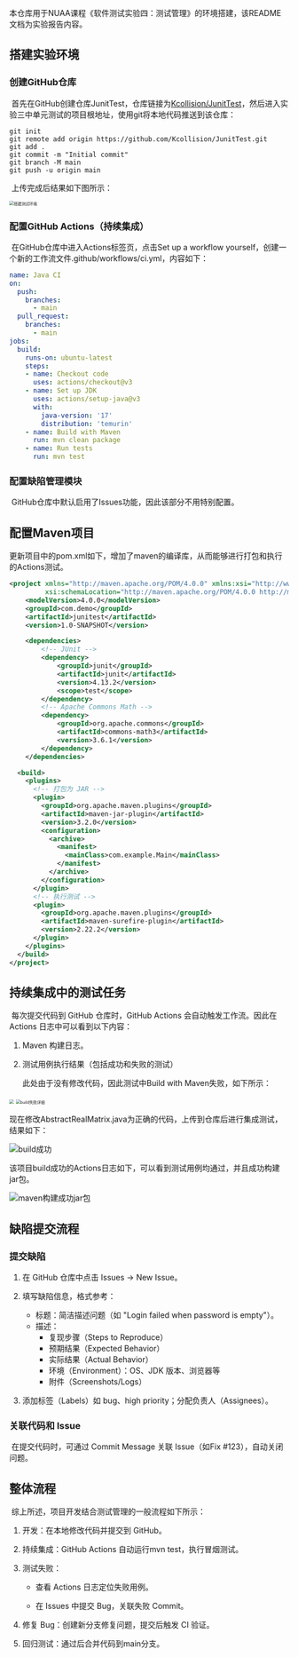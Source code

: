 本仓库用于NUAA课程《软件测试实验四：测试管理》的环境搭建，该README文档为实验报告内容。

## 搭建实验环境

### 创建GitHub仓库

​		首先在GitHub创建仓库JunitTest，仓库链接为[Kcollision/JunitTest](https://github.com/Kcollision/JunitTest)，然后进入实验三中单元测试的项目根地址，使用git将本地代码推送到该仓库：

```shell
git init
git remote add origin https://github.com/Kcollision/JunitTest.git
git add .
git commit -m "Initial commit"
git branch -M main
git push -u origin main
```

​		上传完成后结果如下图所示：

<img src="https://bu.dusays.com/2025/04/09/67f65830f31f6.png" alt="搭建测试环境" style="zoom:50%;" />

### 配置GitHub Actions（持续集成）

​		在GitHub仓库中进入Actions标签页，点击Set up a workflow yourself，创建一个新的工作流文件.github/workflows/ci.yml，内容如下：

```yaml
name: Java CI
on:
  push:
    branches:
      - main
  pull_request:
    branches:
      - main
jobs:
  build:
    runs-on: ubuntu-latest
    steps:
    - name: Checkout code
      uses: actions/checkout@v3
    - name: Set up JDK
      uses: actions/setup-java@v3
      with:
        java-version: '17'
        distribution: 'temurin'
    - name: Build with Maven
      run: mvn clean package
    - name: Run tests
      run: mvn test
```

### 配置缺陷管理模块

​		GitHub仓库中默认启用了Issues功能，因此该部分不用特别配置。

## 配置Maven项目

​		更新项目中的pom.xml如下，增加了maven的编译库，从而能够进行打包和执行的Actions测试。

```xml
<project xmlns="http://maven.apache.org/POM/4.0.0" xmlns:xsi="http://www.w3.org/2001/XMLSchema-instance"
         xsi:schemaLocation="http://maven.apache.org/POM/4.0.0 http://maven.apache.org/xsd/maven-4.0.0.xsd">
    <modelVersion>4.0.0</modelVersion>
    <groupId>com.demo</groupId>
    <artifactId>junitest</artifactId>
    <version>1.0-SNAPSHOT</version>

    <dependencies>
        <!-- JUnit -->
        <dependency>
            <groupId>junit</groupId>
            <artifactId>junit</artifactId>
            <version>4.13.2</version>
            <scope>test</scope>
        </dependency>
        <!-- Apache Commons Math -->
        <dependency>
            <groupId>org.apache.commons</groupId>
            <artifactId>commons-math3</artifactId>
            <version>3.6.1</version>
        </dependency>
    </dependencies>

  <build>
    <plugins>
      <!-- 打包为 JAR -->
      <plugin>
        <groupId>org.apache.maven.plugins</groupId>
        <artifactId>maven-jar-plugin</artifactId>
        <version>3.2.0</version>
        <configuration>
          <archive>
            <manifest>
              <mainClass>com.example.Main</mainClass>
            </manifest>
          </archive>
        </configuration>
      </plugin>
      <!-- 执行测试 -->
      <plugin>
        <groupId>org.apache.maven.plugins</groupId>
        <artifactId>maven-surefire-plugin</artifactId>
        <version>2.22.2</version>
      </plugin>
    </plugins>
  </build>
</project>

```

## 持续集成中的测试任务

​		每次提交代码到 GitHub 仓库时，GitHub Actions 会自动触发工作流。因此在 Actions 日志中可以看到以下内容：

1. Maven 构建日志。

2. 测试用例执行结果（包括成功和失败的测试）

   此处由于没有修改代码，因此测试中Build with Maven失败，如下所示：

<img src="https://bu.dusays.com/2025/04/09/67f65e82a9311.png" style="zoom:50%;" />

<img src="https://bu.dusays.com/2025/04/09/67f65f0bc8753.png" alt="build失败详细" style="zoom: 50%;" />

​		现在修改AbstractRealMatrix.java为正确的代码，上传到仓库后进行集成测试，结果如下：

![build成功](https://bu.dusays.com/2025/04/09/67f6602d60243.png)

​		该项目build成功的Actions日志如下，可以看到测试用例均通过，并且成功构建jar包。

![maven构建成功jar包](https://bu.dusays.com/2025/04/09/67f6618f3cd0c.png)

## 缺陷提交流程

### 提交缺陷

1. 在 GitHub 仓库中点击 Issues -> New Issue。

2. 填写缺陷信息，格式参考：

   * 标题：简洁描述问题（如 "Login failed when password is empty"）。

   - 描述：
     - 复现步骤（Steps to Reproduce）
     - 预期结果（Expected Behavior）
     - 实际结果（Actual Behavior）
     - 环境（Environment）：OS、JDK 版本、浏览器等
     - 附件（Screenshots/Logs）

3. 添加标签（Labels）如 bug、high priority；分配负责人（Assignees）。

### 关联代码和 Issue

​		在提交代码时，可通过 Commit Message 关联 Issue（如Fix #123），自动关闭问题。

## 整体流程

​		综上所述，项目开发结合测试管理的一般流程如下所示：

1. 开发：在本地修改代码并提交到 GitHub。

2. 持续集成：GitHub Actions 自动运行mvn test，执行冒烟测试。

3. 测试失败：

   * 查看 Actions 日志定位失败用例。

   * 在 Issues 中提交 Bug，关联失败 Commit。

4. 修复 Bug：创建新分支修复问题，提交后触发 CI 验证。
5. 回归测试：通过后合并代码到main分支。
